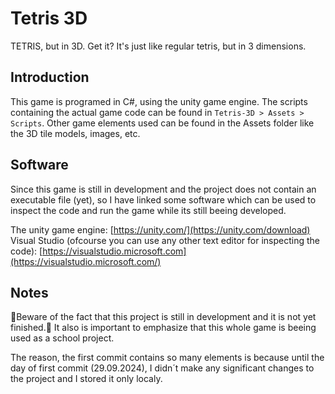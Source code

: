 # Tetris 3D
TETRIS, but in 3D. Get it? It's just like regular tetris, but in 3 dimensions.

## Introduction
This game is programed in C#, using the unity game engine.
The scripts containing the actual game code can be found in `Tetris-3D > Assets > Scripts`.
Other game elements used can be found in the Assets folder like the 3D tile models, images, etc.

## Software
Since this game is still in development and the project does not contain an executable file (yet),
so I have linked some software which can be used to inspect the code and run the game while its still beeing developed.

The unity game engine: [https://unity.com/](https://unity.com/download)
Visual Studio (ofcourse you can use any other text editor for inspecting the code): [https://visualstudio.microsoft.com](https://visualstudio.microsoft.com/)

## Notes
🦺Beware of the fact that this project is still in development and it is not yet finished.🦺
It also is important to emphasize that this whole game is beeing used as a school project.

The reason, the first commit contains so many elements is because
until the day of first commit (29.09.2024), I didn´t make any significant changes to the project and I stored it only localy.
